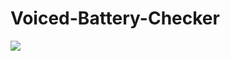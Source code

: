 # Voiced-Battery-Checker


![](https://github.com/DKarz/MemeSaverBot/blob/master/gifs/1.gif?raw=true)
